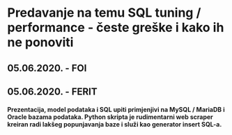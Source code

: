 <h1>Predavanje na temu SQL tuning / performance - česte greške i kako ih ne ponoviti</h1>
<h2>05.06.2020. - FOI</h2>
<h2>05.06.2020. - FERIT</h2>
<h4>Prezentacija, model podataka i SQL upiti primjenjivi na MySQL / MariaDB i Oracle bazama podataka. Python skripta je rudimentarni web scraper kreiran radi lakšeg popunjavanja baze i služi kao generator insert SQL-a.</h4>
